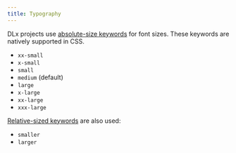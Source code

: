```yaml
---
title: Typography
---
```

DLx projects use [absolute-size keywords](https://developer.mozilla.org/en-US/docs/Web/CSS/font-size#values) for font sizes. These keywords are natively supported in CSS.

- `xx-small`
- `x-small`
- `small`
- `medium` (default)
- `large`
- `x-large`
- `xx-large`
- `xxx-large`

[Relative-sized keywords](https://developer.mozilla.org/en-US/docs/Web/CSS/font-size#values) are also used:

- `smaller`
- `larger`
